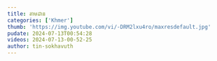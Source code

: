 ```yaml
---
title: តាមដាន
categories: ['Khmer']
thumb: 'https://img.youtube.com/vi/-DRM2lxu4ro/maxresdefault.jpg'
pudate: 2024-07-13T00:54:28
videos: 2024-07-13-00-52-25
author: tin-sokhavuth
---
```

